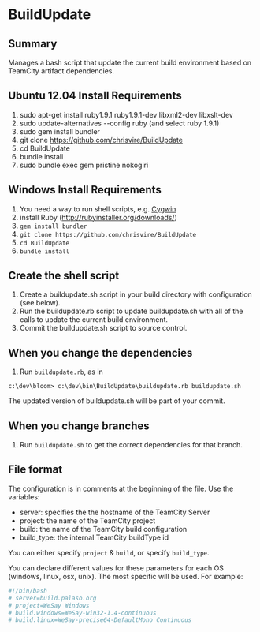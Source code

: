 BuildUpdate
===========

Summary
-------
Manages a bash script that update the current build environment based on TeamCity artifact dependencies.

Ubuntu 12.04 Install Requirements
--------------------
1. sudo apt-get install ruby1.9.1 ruby1.9.1-dev libxml2-dev libxslt-dev
2. sudo update-alternatives --config ruby (and select ruby 1.9.1)
2. sudo gem install bundler
3. git clone https://github.com/chrisvire/BuildUpdate
4. cd BuildUpdate
5. bundle install
6. sudo bundle exec gem pristine nokogiri

Windows Install Requirements
----------------------------
1. You need a way to run shell scripts, e.g. [Cygwin](http://www.cygwin.com/)
2. install Ruby (http://rubyinstaller.org/downloads/)
3. `gem install bundler`
4. `git clone https://github.com/chrisvire/BuildUpdate`
5. `cd BuildUpdate`
6. `bundle install`


Create the shell script
----------
1. Create a buildupdate.sh script in your build directory with configuration (see below).  
2. Run the buildupdate.rb script to update buildupdate.sh with all of the calls to update the current build environment.
3. Commit the buildupdate.sh script to source control.

When you change the dependencies
----------
1. Run `buildupdate.rb`, as in

`c:\dev\bloom> c:\dev\bin\BuildUpdate\buildupdate.rb buildupdate.sh`

The updated version of buildupdate.sh will be part of your commit.

When you change branches
----------
1. Run `buildupdate.sh` to get the correct dependencies for that branch.

File format
-----------

The configuration is in comments at the beginning of the file.  Use the variables: 
* server: specifies the the hostname of the TeamCity Server
* project: the name of the TeamCity project
* build: the name of the TeamCity build configuration
* build_type: the internal TeamCity buildType id

You can either specify `project` & `build`, or specify `build_type`.

You can declare different values for these parameters for each OS (windows, linux, osx, unix).  The most specific will be used. For example:

```bash
#!/bin/bash
# server=build.palaso.org
# project=WeSay Windows
# build.windows=WeSay-win32-1.4-continuous
# build.linux=WeSay-precise64-DefaultMono Continuous
```
